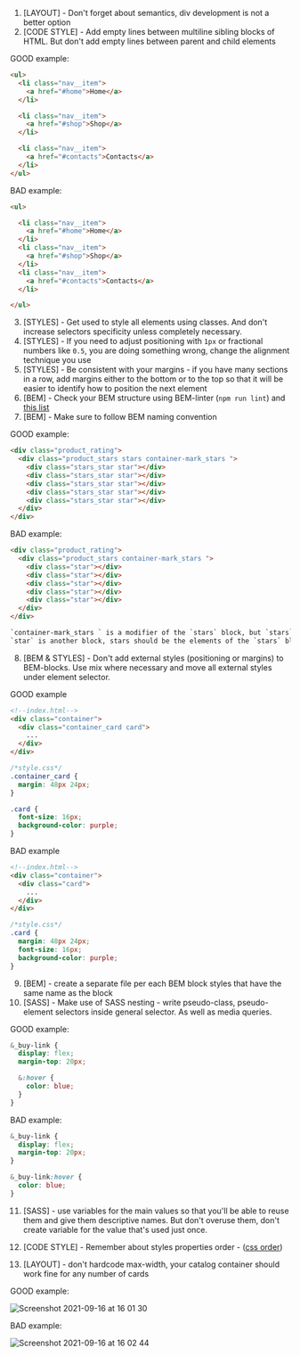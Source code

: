 1. [LAYOUT] - Don't forget about semantics, div development is not a better
option
2. [CODE STYLE] - Add empty lines between multiline sibling blocks of HTML.
But don't add empty lines between parent and child elements

GOOD example:
```html
<ul>
  <li class="nav__item">
    <a href="#home">Home</a>
  </li>

  <li class="nav__item">
    <a href="#shop">Shop</a>
  </li>

  <li class="nav__item">
    <a href="#contacts">Contacts</a>
  </li>
</ul>
```
BAD example:
```html
<ul>

  <li class="nav__item">
    <a href="#home">Home</a>
  </li>
  <li class="nav__item">
    <a href="#shop">Shop</a>
  </li>
  <li class="nav__item">
    <a href="#contacts">Contacts</a>
  </li>

</ul>
```

3. [STYLES] - Get used to style all elements using classes. And don't increase
selectors specificity unless completely necessary.
4. [STYLES] - If you need to adjust positioning with `1px` or fractional numbers
like `0.5`, you are doing something wrong, change the alignment technique you use
5. [STYLES] - Be consistent with your margins - if you have many sections in a
row, add margins either to the bottom or to the top so that it will be easier
to identify how to position the next element
6. [BEM] - Check your BEM structure using BEM-linter (`npm run lint`) and
[this list](https://mate-academy.github.io/fe-program/css/typical-bem-mistakes)
7. [BEM] - Make sure to follow BEM naming convention

GOOD example:
```html
<div class="product_rating">
  <div class="product_stars stars container-mark_stars ">
    <div class="stars_star star"></div>
    <div class="stars_star star"></div>
    <div class="stars_star star"></div>
    <div class="stars_star star"></div>
    <div class="stars_star star"></div>
  </div>
</div>
```

BAD example:
```html
<div class="product_rating">
  <div class="product_stars container-mark_stars ">
    <div class="star"></div>
    <div class="star"></div>
    <div class="star"></div>
    <div class="star"></div>
    <div class="star"></div>
  </div>
</div>

`container-mark_stars ` is a modifier of the `stars` block, but `stars` block does not exist in HTML;
`star` is another block, stars should be the elements of the `stars` block
```

8. [BEM & STYLES] - Don't add external styles (positioning or margins) to
   BEM-blocks. Use mix where necessary and move all external styles under element
   selector.

GOOD example
```html
<!--index.html-->
<div class="container">
  <div class="container_card card">
    ...
  </div>
</div>
```
```css
/*style.css*/
.container_card {
  margin: 48px 24px;
}

.card {
  font-size: 16px;
  background-color: purple;
}
```

BAD example
```html
<!--index.html-->
<div class="container">
  <div class="card">
    ...
  </div>
</div>
```
```css
/*style.css*/
.card {
  margin: 48px 24px;
  font-size: 16px;
  background-color: purple;
}
```

9. [BEM] - create a separate file per each BEM block styles that have the same
name as the block
10. [SASS] - Make use of SASS nesting - write pseudo-class, pseudo-element
selectors inside general selector. As well as media queries.

GOOD example:
```scss
&_buy-link {
  display: flex;
  margin-top: 20px;

  &:hover {
    color: blue;
  }
}
```

BAD example:
```scss
&_buy-link {
  display: flex;
  margin-top: 20px;
}

&_buy-link:hover {
  color: blue;
}
```

11. [SASS] - use variables for the main values so that you'll be able to reuse
them and give them descriptive names. But don't overuse them, don't create
variable for the value that's used just once.

12. [CODE STYLE] - Remember about styles properties order - ([css order](https://codeguide.academy/html-css.html#css-order))

13. [LAYOUT] - don't hardcode max-width, your catalog container should work fine for any number of cards

GOOD example:

![Screenshot 2021-09-16 at 16 01 30](https://user-images.githubusercontent.com/32794096/133616959-0016cb9f-7083-4f93-8de6-f6a5c702e2ed.png)

BAD example:

![Screenshot 2021-09-16 at 16 02 44](https://user-images.githubusercontent.com/32794096/133616962-f10c4aff-ec05-4422-a470-931e51370c2f.png)


